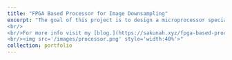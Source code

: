 ```yaml
---
title: "FPGA Based Processor for Image Downsampling"
excerpt: "The goal of this project is to design a microprocessor specially designed to downsample a given image and the Central Processing Unit (CPU) structure, while simulating it using a Hardware Description Language (HDL) such as Verilog and to implement the given task using a programmable logic device, preferably a Field Programmable Gate Arrays (FPGA).
<br/>
<br/>For more info visit my [blog.](https://sakunah.xyz/fpga-based-processor-implementation/index.html)
<br/><img src='/images/processor.png' style='width:40%'>"
collection: portfolio
---
```


